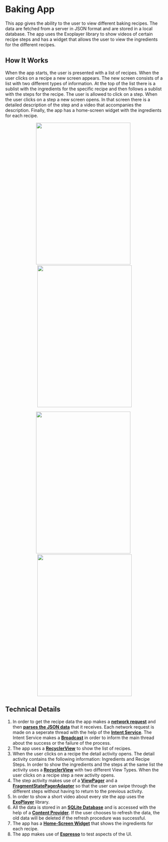 # Baking App

This app gives the ability to the user to view different baking recipes. The data are fetched from a server in JSON format and are stored in a local database. The app uses the Exoplayer library to show videos of certain recipe steps and has a widget that allows the user to view the ingredients for the different recipes.

## How It Works

When the app starts, the user is presented with a list of recipes. When the user clicks on a recipe a new screen appears. The new screen consists of a list with two different types of information. At the top of the list there is a sublist with the ingredients for the specific recipe and then follows a sublist with the steps for the recipe. The user is allowed to click on a step. When the user clicks on a step a new screen opens. In that screen there is a detailed description of the step and a video that accompanies the description. Finally, the app has a home-screen widget with the ingredients for each recipe.

<p align="center">
  <img src="https://drive.google.com/uc?id=1JHIzmtMpDPfycAA9MtNG1hM7TrPNdCMt" width="300" height="450"> &nbsp<img src="https://drive.google.com/uc?id=1iH8QZClAdxm4Cddx4L9t0LV212jN7IET" width="300" height="450">
</p>

<p align="center">
  <img src="https://drive.google.com/uc?id=1RpHweh7zUF7raexbIseGLXsLuWocJAq7" width="300" height="450"> &nbsp<img src="https://drive.google.com/uc?id=1lstWW2YRHI0S78kmf8NvT9MChsix01ph" width="300" height="450">
</p>

## Technical Details

1. In order to get the recipe data the app makes a [**network request**](https://developer.android.com/training/basics/network-ops/) and then [**parses the JSON data**](https://developer.android.com/reference/org/json/package-summary) that it receives. Each network request is made on a seperate thread with the help of the [**Intent Service**](https://developer.android.com/reference/android/app/IntentService). The Intent Service makes a [**Broadcast**](https://developer.android.com/guide/components/broadcasts) in order to inform the main thread about the success or the failure of the process.
2. The app uses a [**RecyclerView**](https://developer.android.com/guide/topics/ui/layout/recyclerview) to show the list of recipes.
3. When the user clicks on a recipe the detail activity opens. The detail activity contains the following information: Ingredients and Recipe Steps. In order to show the ingredients and the steps at the same list the activity uses a [**RecyclerView**](https://developer.android.com/guide/topics/ui/layout/recyclerview) with two different View Types. When the user clicks on a recipe step a new activity opens.
4. The step activity makes use of a [**ViewPager**](https://developer.android.com/reference/android/support/v4/view/ViewPager) and a [**FragmentStatePagerAdapter**](https://developer.android.com/reference/android/support/v4/app/FragmentStatePagerAdapter) so that the user can swipe through the different steps without having to return to the previous activity.
5. In order to show a short video about every ste the app uses the [**ExoPlayer**](https://developer.android.com/guide/topics/media/exoplayer) library.
5.  All the data is stored in an [**SQLite Database**](https://developer.android.com/training/data-storage/sqlite) and is accessed with the help of a [**Content Provider**](https://developer.android.com/guide/topics/providers/content-providers). If the user chooses to refresh the data, the old data will be deleted if the refresh procedure was successful.
6. The app has a [**Home-Screen Widget**](https://developer.android.com/guide/topics/appwidgets/overview) that shows the ingredients for each recipe.
7. The app makes use of [**Espresso**](https://developer.android.com/training/testing/espresso/) to test aspects of the UI.
